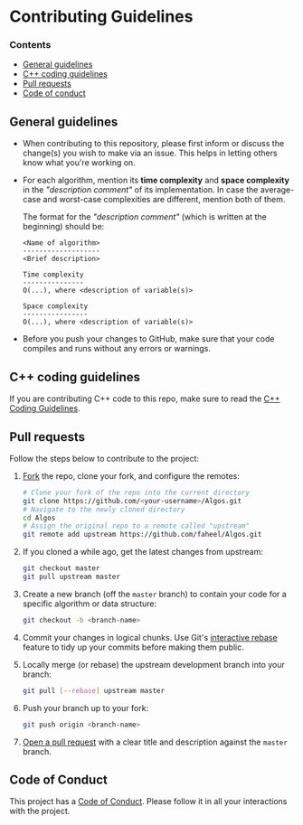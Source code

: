 # Contributing Guidelines

### Contents

* [General guidelines](#general-guidelines)
* [C++ coding guidelines](#c-coding-guidelines)
* [Pull requests](#pull-requests)
* [Code of conduct](#code-of-conduct)

## General guidelines

* When contributing to this repository, please first inform or discuss the
  change(s) you wish to make via an issue. This helps in letting others know
  what you're working on.

* For each algorithm, mention its **time complexity** and **space complexity**
  in the _"description comment"_ of its implementation. In case the average-case
  and worst-case complexities are different, mention both of them.

    The format for the _"description comment"_ (which is written at the beginning) should be:

    ```text
    <Name of algorithm>
    -------------------
    <Brief description>

    Time complexity
    ---------------
    O(...), where <description of variable(s)>

    Space complexity
    ----------------
    O(...), where <description of variable(s)>
    ```

* Before you push your changes to GitHub, make sure that your code compiles and runs without any errors or warnings.

## C++ coding guidelines

If you are contributing C++ code to this repo, make sure to read the [C++ Coding Guidelines](../C++/CODING_GUIDELINES.md).

## Pull requests

Follow the steps below to contribute to the project:

1. [Fork][fork-guide] the repo, clone your fork, and configure the remotes:

   ```bash
   # Clone your fork of the repo into the current directory
   git clone https://github.com/<your-username>/Algos.git
   # Navigate to the newly cloned directory
   cd Algos
   # Assign the original repo to a remote called "upstream"
   git remote add upstream https://github.com/faheel/Algos.git
   ```

2. If you cloned a while ago, get the latest changes from upstream:

   ```bash
   git checkout master
   git pull upstream master
   ```

3. Create a new branch (off the `master` branch) to contain your code for a
   specific algorithm or data structure:

   ```bash
   git checkout -b <branch-name>
   ```

4. Commit your changes in logical chunks. Use Git's [interactive rebase][rebase-guide]
   feature to tidy up your commits before making them public.

5. Locally merge (or rebase) the upstream development branch into your branch:

   ```bash
   git pull [--rebase] upstream master
   ```

6. Push your branch up to your fork:

   ```bash
   git push origin <branch-name>
   ```

7. [Open a pull request][pr-guide] with a clear title and description against the
   `master` branch.

## Code of Conduct

This project has a [Code of Conduct](CODE_OF_CONDUCT.md). Please follow it in all your interactions with the project.

[fork-guide]: https://help.github.com/fork-a-repo/
[rebase-guide]: https://help.github.com/articles/interactive-rebase
[pr-guide]: https://help.github.com/articles/about-pull-requests/
